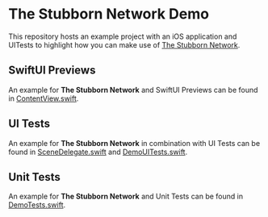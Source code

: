 # The Stubborn Network Demo

This repository hosts an example project with an iOS application and UITests to highlight how you can make use of [The Stubborn Network](https://github.com/q231950/the-stubborn-network).

## SwiftUI Previews

An example for **The Stubborn Network** and SwiftUI Previews can be found in [ContentView.swift](https://github.com/q231950/the-stubborn-network-demo/blob/master/Demo/ContentView.swift).

## UI Tests
An example for **The Stubborn Network** in combination with UI Tests can be found in [SceneDelegate.swift](https://github.com/q231950/the-stubborn-network-demo/blob/master/Demo/SceneDelegate.swift) and 
[DemoUITests.swift](https://github.com/q231950/the-stubborn-network-demo/blob/master/DemoUITests/DemoUITests.swift#L16-L30).

## Unit Tests

An example for **The Stubborn Network** and Unit Tests can be found in [DemoTests.swift](https://github.com/q231950/the-stubborn-network-demo/blob/master/DemoTests/DemoTests.swift).
